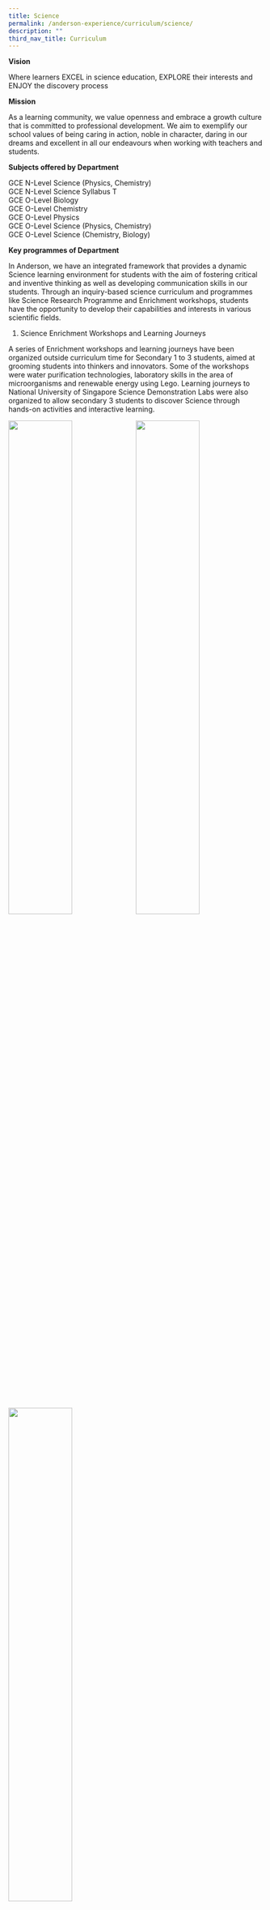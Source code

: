 ```yaml
---
title: Science
permalink: /anderson-experience/curriculum/science/
description: ""
third_nav_title: Curriculum
---
```

**Vision**

Where learners EXCEL in science education, EXPLORE their interests and ENJOY the discovery process


**Mission**

As a learning community, we value openness and embrace a growth culture that is committed to professional development. We aim to exemplify our school values of being caring in action, noble in character, daring in our dreams and excellent in all our endeavours when working with teachers and students.


**Subjects offered by Department**

GCE N-Level Science (Physics, Chemistry)
<br>GCE N-Level Science Syllabus T
<br>GCE O-Level Biology
<br>GCE O-Level Chemistry
<br>GCE O-Level Physics
<br>GCE O-Level Science (Physics, Chemistry)
<br>GCE O-Level Science (Chemistry, Biology)


**Key programmes of Department**

In Anderson, we have an integrated framework that provides a dynamic Science learning environment for students with the aim of fostering critical and inventive thinking as well as developing communication skills in our students. Through an inquiry-based science curriculum and programmes like Science Research Programme and Enrichment workshops, students have the opportunity to develop their capabilities and interests in various scientific fields. 


1) Science Enrichment Workshops and Learning Journeys

A series of Enrichment workshops and learning journeys have been organized outside curriculum time for Secondary 1 to 3 students, aimed at grooming students into thinkers and innovators. Some of the workshops were water purification technologies, laboratory skills in the area of microorganisms and renewable energy using Lego. Learning journeys to National University of Singapore Science Demonstration Labs were also organized to allow secondary 3 students to discover Science through hands-on activities and interactive learning.

<img src="/images/Picture%207.png" 
     style="width:50%;float:left">
		<img src="/images/Picture%208.jpg" 
     style="width:50%">
		<img src="/images/Picture%209.jpg" 
     style="width:50%">
<center> Learning Journey to NUS Demonstration Lab (Chemistry) </center>
<img src="/images/Picture%205.jpg" 
     style="width:50%;float:left"> <img src="/images/Picture%206.jpg" 
     style="width:50%">
<center> Learning Journey to NUS Demonstration Lab (Physics) </center>
<img src="/images/Picture%201.jpg" 
     style="width:50%">
<center> Renewable Energy Science Enrichment for Sec 2 students </center>

2) Science Research Programme (SRP)

SRP aims to infuse Science research skills and methods into the Lower Secondary Science Curriculum. Beyond lower secondary level, the Science Specialist Programme also provides the upper secondary students with an opportunity to  learn about the latest research developments from our partners in institutes of higher learning. In this programme, students participate in science research projects that undergraduates in our local universities are involved in. 


3) Anderson Science Week

The department has organised a series of activities to enhance students’ interest and exposure to science in real world context. Career talks by scientists from A*STAR, Mixology show by Science Centre, exhibits on the science behind how fireworks and vaccine works, and inter-class quizzes were some of the activities in which students learnt Science in engaging and authentic contexts.

<img src="/images/Picture%202.png" 
     style="width:50%">
<center> Sec 2 Interclass Science Quiz during EFL  </center>
<img src="/images/Picture%203.png" 
     style="width:50%">
		 <center>Engagement with Scientist Workshop  </center>
		 
4) 19th Elementz Science Project Competition 

Elementz Science Project Competition is an annual Science fair organized by our school for the North Zone primary and lower secondary students. The competition aims to generate interest in scientific study through investigative-type projects and at the same time, acts as a platform for schools to share their findings. Every year, more than 100 teams compete in the various categories : Primary 3 and 4, Primary 5 and 6, Secondary 1 and 2.


5) Science Talent Programme (STP)

Our STP is a two-year enriched curriculum differentiated for selected students who show great aptitude and strong interest in Science. Students in the programme are stretched through Olympiad trainings and given opportunities to participate in external Science competitions that go beyond the curriculum. Our students from STP have done well in the various competitions this year.


Our Achievements: 
42nd International C. B. Paul Science Quiz 2021
Gold award- Qin Weichen (4/1, 2021), Huang Yimin (4/1, 2021), Tan Le Hao, Jayden (4/1,2021)
Silver award- Christine Kho (4/1, 2021), Hu Xiran (4/1, 2021)
Bronze award- Das Debansha (4/1, 2021) and Damien Goh (4/1, 2021)
Third Runner-up for Team award - Qin Weichen (4/1, 2021), Tan Le Hao, Jayden (4/1,2021), Christine Kho (4/1, 2021), Preeti M Radhakrishnan (4/1, 2021)
10th International Biomedical Quiz 2021
Silver - Das Debansha (4/1, 2021)
Bronze - Huang Yimin (4/1, 2021),  Shirleen Anjeanette (4/1, 2021)

![](/images/Picture%204.jpg)
<center> 42nd International CB Paul Science Quiz </center>

22nd International Elementz Competition (Upper Secondary Category)
Gold - Edrea Tan (4/4, 2021), Mandy Low (4/4, 2021 and Sharleen (4/4,2021)
Silver - Lyu Qinhang (4/1,2021) Das Debansha (4/1, 2021), Tang J Ying (4/3, 2021), Megan Wong (4/5, 2021),
Silver - Tanio Kurea (3/1, 2021), Ong Chong En (3/2, 2021), Chen Yanjun (3/3, 2021), Jay Chong (3/4, 2021)


19th Elementz Science Project Competition (Lower Secondary Category)
Gold -  Shyamsundar (2/1,2021), D??ng Qu?nh Nh? (2/3, 2021), Huang Zekai (2/2, 2021), Denise Wan Xi Min (2/1, 2021) 
Silver - Sanvi Sahu (2/1, 2021), Devendran Yogeswari (2/1, 2021), Kamadchi Chandrasekar (2/1, 2021), Amani Sophia (2/1, 2021).


Singapore Youth Science Fair 2021
Distinction – Jayden Cai Jiachen (2/4, 2021), Gareth Goh Yu Heng (2/4, 2021), Goh Song Yi Benjamin (2/4, 2021), Lee Yun Xuan Eden (2/4, 2021)
Certificate of Accomplishment – Tan Jia Hui Jovina (2/4, 2021), Jaaziel Leong Le Xuan (2/4, 2021), Alyssa Sarah Low Hui Yi (2/4, 2021) 

National Science Challenge 2021
Semi-Finalist : Das Debansha (4/1, 2021), Justin Leong Qi Wei(4/1, 2021), Kho Yuan Jie(4/1, 2021), Gerald Neo (4/2, 2021)

**1.    Singapore Junior Physics Olympiad Achievement 2020**

| No. | Name | Award |
| -------- | -------- | -------- |
|1|Das Debansha (4/1, 2021)|Silver|
|2|Chen Helin (4/1, 2021)|Bronze|
|3|Chen Jinkai (4/1, 2021)|Bronze|

**2.    Singapore Junior Biology Olympiad Achievements 2020**

| No. | Name | Award |
| -------- | -------- | -------- |
|1|Low Hwee Yun, Mandy (4/4, 2021)|Gold|
|2|Shirleen Anjeanette (4/1, 2021)|Silver|
|3|Huang Yimin (4/1, 2021)|Silver|
|4|Christine Kho (4/1, 2021)|Silver|
|5|Das Debansha (4/1, 2021)|Silver|
|6|Edrea Tan (4/4, 2021)|Silver|
|7|Gao Yifei (4/4, 2021)|Bronze|
|8|Bek Shao Jun Zackary (4/4, 2021)|Honourable Mention|
|9|Muthukumar Gandhi Pooja (4/1, 2021)|Honourable Mention|
|10|Ong Hong Jiat (4/1, 2021)|Honourable Mention|


**3.    Singapore Junior Chemistry Olympiad Achievements 2020**


| No. | Name | Award |
| -------- | -------- | -------- |
|1|Damien Goh Jia Lun (4/1,2021)|Gold
|2|Gerald Neo (4/1,2021)|Gold
|3|Kho Yuan Jie (4/1,2021)|Gold
|4|Qin Weichen (4/1,2021)|Silver
|5|Das Debansha (4/1,2021)|Silver
|6|Shirleen Anjeanette (4/1, 2021)|Silver